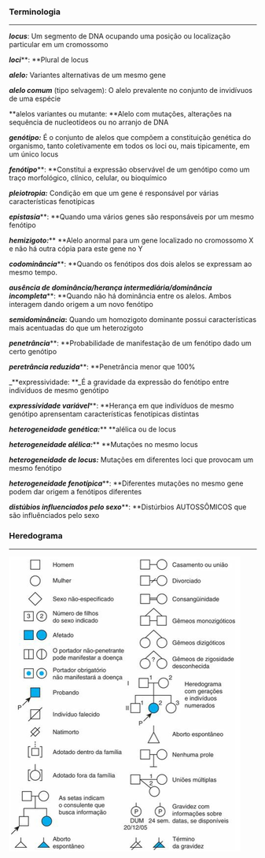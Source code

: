 ### Terminologia

---

_**locus**_: Um segmento de DNA ocupando uma posição ou localização particular em um cromossomo

_**loci**_**: **Plural de locus

_**alelo:**_ Variantes alternativas de um mesmo gene

_**alelo comum**_ \(tipo selvagem\): O alelo prevalente no conjunto de invidívuos de uma espécie

**alelos variantes ou mutante: **Alelo com mutações, alterações na sequência de nucleotídeos ou no arranjo de DNA

_**genótipo:**_ É o conjunto de alelos que compõem a constituição genética do organismo, tanto coletivamente em todos os loci ou, mais tipicamente, em um único locus

_**fenótipo**_**: **Constitui a expressão observável de um genótipo como um traço morfológico, clínico, celular, ou bioquímico

_**pleiotropia:**_ Condição em que um gene é responsável por várias características fenotípicas

_**epistasia**_**: **Quando uma vários genes são responsáveis por um mesmo fenótipo

_**hemizigoto:**_** **Alelo anormal para um gene localizado no cromossomo X e não há outra cópia para este gene no Y

_**codominância**_**: **Quando os fenótipos dos dois alelos se expressam ao mesmo tempo.

_**ausência de dominância/herança intermediária/dominância incompleta**_**: **Quando não há dominância entre os alelos. Ambos interagem dando origem a um novo fenótipo

_**semidominância**_**:** Quando um homozigoto dominante possui características mais acentuadas do que um heterozigoto

_**penetrância**_**: **Probabilidade de manifestação de um fenótipo dado um certo genótipo

_**peretrância reduzida**_**: **Penetrância menor que 100%

_**expressividade: **_É a gravidade da expressão do fenótipo entre indivíduos de mesmo genótipo

_**expressividade variável**_**: **Herança em que indivíduos de mesmo genótipo aprensentam características fenotípicas distintas

_**heterogeneidade genética:**_** **alélica ou de locus

_**heterogeneidade alélica:**_** **Mutações no mesmo locus

_**heterogeneidade de locus:**_ Mutações em diferentes loci que provocam um mesmo fenótipo

_**heterogeneidade fenotípica**_**: **Diferentes mutações no mesmo gene podem dar origem a fenótipos diferentes

_**distúbios influenciados pelo sexo**_**: **Distúrbios AUTOSSÔMICOS que são influênciados pelo sexo

### Heredograma

---

![](/assets/legenda-heredograma.png)

